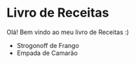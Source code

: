 # Livro de Receitas

Olá! Bem vindo ao meu livro de Receitas :)

 - Strogonoff de Frango
 - Empada de Camarão 
